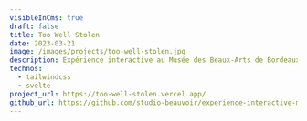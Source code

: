 ```yaml
---
visibleInCms: true
draft: false
title: Too Well Stolen
date: 2023-03-21
image: /images/projects/too-well-stolen.jpg
description: Expérience interactive au Musée des Beaux-Arts de Bordeaux.
technos:
  - tailwindcss
  - svelte
project_url: https://too-well-stolen.vercel.app/
github_url: https://github.com/studio-beauvoir/experience-interactive-musba
---
```

